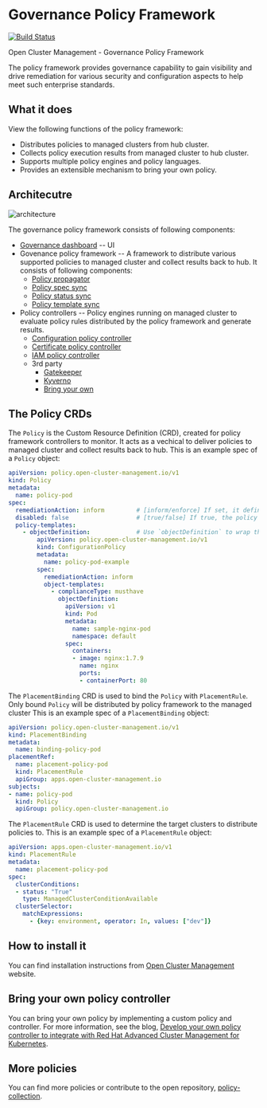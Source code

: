 [comment]: # ( Copyright Contributors to the Open Cluster Management project )

# Governance Policy Framework
[![Build Status](https://travis-ci.com/open-cluster-management/governance-policy-framework.svg?token=2jHocNax82kqKsGV1uTE&branch=main)](https://travis-ci.com/open-cluster-management/governance-policy-framework)

Open Cluster Management - Governance Policy Framework

The policy framework provides governance capability to gain visibility and drive remediation for various security and configuration aspects to help meet such enterprise standards.

## What it does

View the following functions of the policy framework: 

* Distributes policies to managed clusters from hub cluster.
* Collects policy execution results from managed cluster to hub cluster.
* Supports multiple policy engines and policy languages.
* Provides an extensible mechanism to bring your own policy.

## Architecutre

![architecture](images/policy-framework-architecture-diagram.jpg)

The governance policy framework consists of following components:

- [Governance dashboard](https://github.com/open-cluster-management/grc-ui) -- UI
- Govenance policy framework -- A framework to distribute various supported policies to managed cluster and collect results back to hub. It consists of following components:
    - [Policy propagator](https://github.com/open-cluster-management/governance-policy-propagator) 
    - [Policy spec sync](https://github.com/open-cluster-management/governance-policy-spec-sync)
    - [Policy status sync](https://github.com/open-cluster-management/governance-policy-status-sync)
    - [Policy template sync](https://github.com/open-cluster-management/governance-policy-template-sync)
- Policy controllers -- Policy engines running on managed cluster to evaluate policy rules distributed by the policy framework and generate results.
    - [Configuration policy controller](https://github.com/open-cluster-management/config-policy-controller)
    - [Certificate policy controller](https://github.com/open-cluster-management/cert-policy-controller)
    - [IAM policy controller](https://github.com/open-cluster-management/iam-policy-controller)
    - 3rd party
      - [Gatekeeper](https://github.com/open-policy-agent/gatekeeper)
      - [Kyverno](https://github.com/kyverno/kyverno/)
      - [Bring your own](#bring-your-own-policy-controller)

## The Policy CRDs

The `Policy` is the Custom Resource Definition (CRD), created for policy framework controllers to monitor. It acts as a vechical to deliver policies to managed cluster and collect results back to hub.
This is an example spec of a `Policy` object:
```yaml
apiVersion: policy.open-cluster-management.io/v1
kind: Policy
metadata:
  name: policy-pod
spec:
  remediationAction: inform         # [inform/enforce] If set, it defines the remediationAction globally.
  disabled: false                   # [true/false] If true, the policy will not be distributed to the managed cluster.
  policy-templates:             
    - objectDefinition:             # Use `objectDefinition` to wrap the policy resource to be distributed to the managed cluster
        apiVersion: policy.open-cluster-management.io/v1
        kind: ConfigurationPolicy
        metadata:
          name: policy-pod-example
        spec:
          remediationAction: inform
          object-templates:
            - complianceType: musthave
              objectDefinition:
                apiVersion: v1
                kind: Pod 
                metadata:
                  name: sample-nginx-pod
                  namespace: default
                spec:
                  containers:
                  - image: nginx:1.7.9
                    name: nginx
                    ports:
                    - containerPort: 80
```

The `PlacementBinding` CRD is used to bind the `Policy` with `PlacementRule`. Only bound `Policy` will be distributed by policy framework to the managed cluster
This is an example spec of a `PlacementBinding` object:
```yaml
apiVersion: policy.open-cluster-management.io/v1
kind: PlacementBinding
metadata:
  name: binding-policy-pod
placementRef:
  name: placement-policy-pod
  kind: PlacementRule
  apiGroup: apps.open-cluster-management.io
subjects:
- name: policy-pod
  kind: Policy
  apiGroup: policy.open-cluster-management.io
```

The `PlacementRule` CRD is used to determine the target clusters to distribute policies to.
This is an example spec of a `PlacementRule` object:
```yaml
apiVersion: apps.open-cluster-management.io/v1
kind: PlacementRule
metadata:
  name: placement-policy-pod
spec:
  clusterConditions:
  - status: "True"
    type: ManagedClusterConditionAvailable
  clusterSelector:
    matchExpressions:
      - {key: environment, operator: In, values: ["dev"]}
```

## How to install it

You can find installation instructions from [Open Cluster Management](https://open-cluster-management.io/) website.

## Bring your own policy controller

You can bring your own policy by implementing a custom policy and controller. For more information, see the blog, [Develop your own policy controller to integrate with Red Hat Advanced Cluster Management for Kubernetes](https://www.openshift.com/blog/develop-your-own-policy-controller-to-integrate-with-red-hat-advanced-cluster-management-for-kubernetes).

## More policies

You can find more policies or contribute to the open repository, [policy-collection](https://github.com/open-cluster-management/policy-collection).
